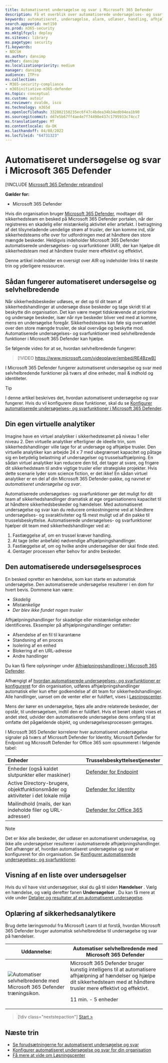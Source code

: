 ```yaml
---
title: Automatiseret undersøgelse og svar i Microsoft 365 Defender
description: Få et overblik over automatiserede undersøgelses- og svarfunktioner, også kaldet selvhelbredende, i Microsoft 365 Defender
keywords: automatiseret, undersøgelse, alarm, udløser, handling, afhjælpning, selvhelbredende
search.appverid: met150
ms.prod: m365-security
ms.mktglfcycl: deploy
ms.sitesec: library
ms.pagetype: security
f1.keywords:
- NOCSH
ms.author: dansimp
author: dansimp
ms.localizationpriority: medium
manager: dansimp
audience: ITPro
ms.collection:
- M365-security-compliance
- m365initiative-m365-defender
ms.topic: conceptual
ms.custom: autoir
ms.reviewer: evaldm, isco
ms.technology: m365d
ms.openlocfilehash: 332802150235ec6f47c4bdea34b34edb94ea1b90
ms.sourcegitcommit: dd7e5b67ff4ae4e7f74490e437c1795933c74cc7
ms.translationtype: MT
ms.contentlocale: da-DK
ms.lasthandoff: 04/08/2022
ms.locfileid: "64731323"
---
```

# <a name="automated-investigation-and-response-in-microsoft-365-defender"></a>Automatiseret undersøgelse og svar i Microsoft 365 Defender

[!INCLUDE [Microsoft 365 Defender rebranding](../includes/microsoft-defender.md)]

**Gælder for:**
- Microsoft 365 Defender

Hvis din organisation bruger [Microsoft 365 Defender](microsoft-365-defender.md), modtager dit sikkerhedsteam en besked på Microsoft 365 Defender portalen, når der registreres en skadelig eller mistænkelig aktivitet eller artefakt. I betragtning af det tilsyneladende uendelige strøm af trusler, der kan komme ind, står sikkerhedsteams ofte over for udfordringen med at håndtere den store mængde beskeder. Heldigvis indeholder Microsoft 365 Defender automatiserede undersøgelses- og svarfunktioner (AIR), der kan hjælpe dit sikkerhedsteam med at håndtere trusler mere effektivt og effektivt.

Denne artikel indeholder en oversigt over AIR og indeholder links til næste trin og yderligere ressourcer.

## <a name="how-automated-investigation-and-self-healing-works"></a>Sådan fungerer automatiseret undersøgelse og selvhelbredende

Når sikkerhedsbeskeder udløses, er det op til dit team af sikkerhedshandlinger at undersøge disse beskeder og tage skridt til at beskytte din organisation. Det kan være meget tidskrævende at prioritere og undersøge beskeder, især når nye beskeder bliver ved med at komme, mens en undersøgelse foregår. Sikkerhedsteams kan føle sig overvældet over den store mængde trusler, de skal overvåge og beskytte mod. Automatiserede undersøgelses- og svarfunktioner med selvhelbredende funktioner i Microsoft 365 Defender kan hjælpe.

Se følgende video for at se, hvordan selvhelbredende fungerer: <p>

> [!VIDEO https://www.microsoft.com/videoplayer/embed/RE4BzwB]

I Microsoft 365 Defender fungerer automatiseret undersøgelse og svar med selvhelbredende funktioner på tværs af dine enheder, mail & indhold og identiteter.
 
> [!TIP]
> I denne artikel beskrives det, hvordan automatiseret undersøgelse og svar fungerer. Hvis du vil konfigurere disse funktioner, skal du se [Konfigurer automatiserede undersøgelses- og svarfunktioner i Microsoft 365 Defender](m365d-configure-auto-investigation-response.md).

## <a name="your-own-virtual-analyst"></a>Din egen virtuelle analytiker

Imagine have en virtuel analytiker i sikkerhedsteamet på niveau 1 eller niveau 2. Den virtuelle analytiker efterligner de ideelle trin, som sikkerhedshandlinger ville tage for at undersøge og afhjælpe trusler. Den virtuelle analytiker kan arbejde 24 x 7 med ubegrænset kapacitet og påtage sig en betydelig belastning af undersøgelser og trusselsafhjælpning. En sådan virtuel analytiker kan reducere den tid, det tager at svare, og frigøre dit sikkerhedsteam til andre vigtige trusler eller strategiske projekter. Hvis dette scenarie lyder som science fiction, er det ikke! En sådan virtuel analytiker er en del af din Microsoft 365 Defender-pakke, og navnet er *automatiseret undersøgelse og svar*.

Automatiserede undersøgelses- og svarfunktioner gør det muligt for dit team af sikkerhedshandlinger dramatisk at øge organisationens kapacitet til at håndtere sikkerhedsbeskeder og hændelser. Med automatiseret undersøgelse og svar kan du reducere omkostningerne ved at håndtere undersøgelses- og svaraktiviteter og få mest muligt ud af din pakke til trusselsbeskyttelse. Automatiserede undersøgelses- og svarfunktioner hjælper dit team med sikkerhedshandlinger ved at:

1. Fastlæggelse af, om en trussel kræver handling.
2. At tage (eller anbefale) nødvendige afhjælpningshandlinger.
3. Fastlæggelse af, om og hvilke andre undersøgelser der skal finde sted.
4. Gentager processen efter behov for andre beskeder.

## <a name="the-automated-investigation-process"></a>Den automatiserede undersøgelsesproces

En besked opretter en hændelse, som kan starte en automatisk undersøgelse. Den automatiserede undersøgelse resulterer i en dom for hvert bevis. Dommene kan være:
- *Skadelig*
- *Mistænkelige* 
- *Der blev ikke fundet nogen trusler* 

Afhjælpningshandlinger for skadelige eller mistænkelige enheder identificeres. Eksempler på afhjælpningshandlinger omfatter:

- Afsendelse af en fil til karantæne
- Standsning af en proces
- Isolering af en enhed
- Blokering af en URL-adresse 
- Andre handlinger

Du kan få flere oplysninger under [Afhjælpningshandlinger i Microsoft 365 Defender](m365d-remediation-actions.md).

Afhængigt af [hvordan automatiserede undersøgelses- og svarfunktioner er konfigureret](m365d-configure-auto-investigation-response.md) for din organisation, udføres afhjælpningshandlinger automatisk eller kun efter godkendelse af dit team for sikkerhedshandlinger. Alle handlinger, uanset om de venter eller er fuldført, vises i [Løsningscenter](m365d-action-center.md).

Mens der kører en undersøgelse, føjes alle andre relaterede beskeder, der opstår, til undersøgelsen, indtil den er fuldført. Hvis et berørt objekt vises et andet sted, udvider den automatiserede undersøgelse dens omfang til at omfatte det pågældende objekt, og undersøgelsesprocessen gentages. 

I Microsoft 365 Defender korrelerer hver automatiseret undersøgelse signaler på tværs af Microsoft Defender for Identity, Microsoft Defender for Endpoint og Microsoft Defender for Office 365 som opsummeret i følgende tabel: 

|Enheder |Trusselsbeskyttelsestjenester  |
|:---------|:---------|
|Enheder (også kaldet slutpunkter eller maskiner) |[Defender for Endpoint](../defender-endpoint/automated-investigations.md) |      
|Active Directory-brugere, objektfunktionsmåder og aktiviteter i det lokale miljø     |[Defender for Identity](/azure-advanced-threat-protection/what-is-atp) |      
|Mailindhold (mails, der kan indeholde filer og URL-adresser)     |[Defender for Office 365](../office-365-security/defender-for-office-365.md) |

> [!NOTE]
> Det er ikke alle beskeder, der udløser en automatiseret undersøgelse, og ikke alle undersøgelser resulterer i automatiserede afhjælpningshandlinger. Det afhænger af, hvordan automatiseret undersøgelse og svar er konfigureret for din organisation. Se [Konfigurer automatiserede undersøgelses- og svarfunktioner](m365d-configure-auto-investigation-response.md).

## <a name="viewing-a-list-of-investigations"></a>Visning af en liste over undersøgelser

Hvis du vil have vist undersøgelser, skal du gå til siden **Hændelser** . Vælg en hændelse, og vælg derefter fanen **Undersøgelser** . Du kan få mere at vide under [Detaljer og resultater af en automatiseret undersøgelse](m365d-autoir-results.md).

## <a name="training-for-security-analysts"></a>Oplæring af sikkerhedsanalytikere

Brug dette læringsmodul fra Microsoft Learn til at forstå, hvordan Microsoft 365 Defender bruger automatisk selvhelbredelse til undersøgelse og svar på hændelser.

|Uddannelse:|Automatiser selvhelbredende med Microsoft 365 Defender|
|---|---|
|![Automatiser selvhelbredende med Microsoft 365 Defender træningsikon.](../../media/m365d-autoir/m365-defender-auto-self-healing.svg)| Microsoft 365 Defender bruger kunstig intelligens til at automatisere afhjælpning af hændelser og hjælpe dit sikkerhedsteam med at håndtere trusler mere effektivt og effektivt. <p> 11 min. - 5 enheder |

> [!div class="nextstepaction"]
> [Start >](/learn/modules/defender-self-healing/)

## <a name="next-steps"></a>Næste trin

- [Se forudsætningerne for automatiseret undersøgelse og svar](m365d-configure-auto-investigation-response.md#prerequisites-for-automated-investigation-and-response-in-microsoft-365-defender)
- [Konfigurer automatiseret undersøgelse og svar for din organisation](m365d-configure-auto-investigation-response.md)
- [Få mere at vide om Løsningscenter](m365d-action-center.md)
